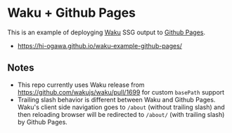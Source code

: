 # Waku + Github Pages

This is an example of deployging [Waku](https://github.com/wakujs/waku) SSG output to [Github Pages](https://docs.github.com/en/pages).

- https://hi-ogawa.github.io/waku-example-github-pages/

## Notes

- This repo currently uses Waku release from https://github.com/wakujs/waku/pull/1699 for custom `basePath` support
- Trailing slash behavior is different between Waku and Github Pages. Waku's client side navigation goes to `/about` (without trailing slash) and then reloading browser will be redirected to `/about/` (with trailing slash) by Github Pages.
